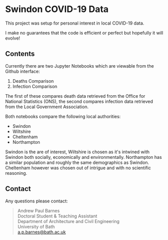 # Swindon COVID-19 Data

This project was setup for personal interest in local COVID-19 data.

I make no guarantees that the code is efficient or perfect but hopefully it will evolve!

## Contents

Currently there are two Jupyter Notebooks which are viewable from the Github interface:

1. Deaths Comparison
2. Infection Comparison

The first of these compares death data retrieved from the Office for National Statistics (ONS), the second compares infection data retrieved from the Local Government Association.

Both notebooks compare the following local authorities:

* Swindon
* Wiltshire
* Cheltenham
* Northampton

Swindon is the are of interest, Wiltshire is chosen as it's intwined with Swindon both socially, economically and environmentally. Northampton has a similar population and roughly the same demographics as Swindon. Cheltenham however was chosen out of intrigue and with no scientific reasoning.

## Contact
Any questions please contact:
> Andrew Paul Barnes<br>
> Doctoral Student & Teaching Assistant<br>
> Department of Architecture and Civil Engineering<br>
> University of Bath<br>
> a.p.barnes@bath.ac.uk